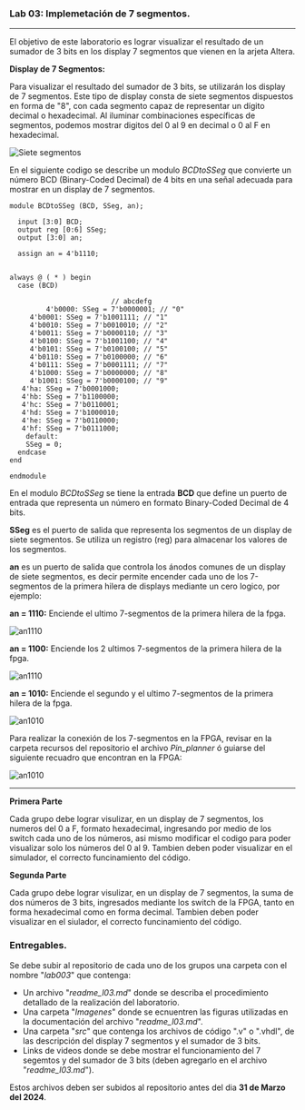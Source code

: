 ### Lab 03: Implemetación de 7 segmentos.

---

El objetivo de este laboratorio es lograr visualizar el resultado de un sumador de 3 bits en los display 7 segmentos que vienen en la arjeta Altera.

**Display de 7 Segmentos:**

Para visualizar el resultado del sumador de 3 bits, se utilizarán los display de 7 segmentos. Este tipo de display consta de siete segmentos dispuestos en forma de "8", con cada segmento capaz de representar un dígito decimal o hexadecimal. Al iluminar combinaciones específicas de segmentos, podemos mostrar digitos del 0 al 9 en decimal o 0 al F en hexadecimal.


![Siete segmentos](imagenes/7seg.jpg)


En el siguiente codigo se describe un modulo *BCDtoSSeg* que convierte un número BCD (Binary-Coded Decimal) de 4 bits en una señal adecuada para mostrar en un display de 7 segmentos.

```
module BCDtoSSeg (BCD, SSeg, an);

  input [3:0] BCD;
  output reg [0:6] SSeg;
  output [3:0] an;
  
  assign an = 4'b1110;


always @ ( * ) begin
  case (BCD)

                         // abcdefg
         4'b0000: SSeg = 7'b0000001; // "0"  
	 4'b0001: SSeg = 7'b1001111; // "1" 
	 4'b0010: SSeg = 7'b0010010; // "2" 
	 4'b0011: SSeg = 7'b0000110; // "3" 
	 4'b0100: SSeg = 7'b1001100; // "4" 
	 4'b0101: SSeg = 7'b0100100; // "5" 
	 4'b0110: SSeg = 7'b0100000; // "6" 
	 4'b0111: SSeg = 7'b0001111; // "7" 
	 4'b1000: SSeg = 7'b0000000; // "8"  
	 4'b1001: SSeg = 7'b0000100; // "9" 
   4'ha: SSeg = 7'b0001000;  
   4'hb: SSeg = 7'b1100000;
   4'hc: SSeg = 7'b0110001;
   4'hd: SSeg = 7'b1000010;
   4'he: SSeg = 7'b0110000;
   4'hf: SSeg = 7'b0111000;
    default:
    SSeg = 0;
  endcase
end

endmodule

```

En el modulo *BCDtoSSeg* se tiene la entrada **BCD** que define un puerto de entrada que representa un número en formato Binary-Coded Decimal de 4 bits.

**SSeg** es el puerto de salida que representa los segmentos de un display de siete segmentos. Se utiliza un registro (reg) para almacenar los valores de los segmentos.

**an** es un puerto de salida que controla los ánodos comunes de un display de siete segmentos, es decir permite encender cada uno de los 7-segmentos de la primera hilera de displays mediante un cero logico, por ejemplo:

**an = 1110:** Enciende el ultimo 7-segmentos de la primera hilera de la fpga.

![an1110](imagenes/an1110.png)

**an = 1100:** Enciende los 2 ultimos 7-segmentos de la primera hilera de la fpga.

![an1110](imagenes/an1100.png)

**an = 1010:** Enciende el segundo y el ultimo 7-segmentos de la primera hilera de la fpga.

![an1010](imagenes/an1010.png)

Para realizar la conexión de los 7-segmentos en la FPGA, revisar en la carpeta recursos del repositorio el archivo *Pin_planner* ó guiarse del siguiente recuadro que encontran en la FPGA:


![an1010](imagenes/7-seg_fpga.jpeg)


------------

**Primera Parte**

Cada grupo debe lograr visulizar, en un display de 7 segmentos, los numeros del 0 a F, formato hexadecimal, ingresando por medio de los switch cada uno de los números, asi mismo modificar el codigo para poder visualizar solo los números del 0 al 9. Tambien deben poder visualizar en el simulador, el correcto funcinamiento del código.

**Segunda Parte**

Cada grupo debe lograr visulizar, en un display de 7 segmentos, la suma de dos números de 3 bits, ingresados mediante los switch de la FPGA, tanto en forma hexadecimal como en forma decimal. Tambien deben poder visualizar en el siulador, el correcto funcinamiento del código.


### Entregables.

Se debe subir al repositorio de cada uno de los grupos una carpeta con el nombre "*lab003*" que contenga:

* Un archivo "*readme_l03.md*" donde se describa el procedimiento detallado de la realización del laboratorio.
* Una carpeta "*Imagenes*" donde se ecnuentren las figuras utilizadas en la documentación del archivo "*readme_l03.md*".
* Una carpeta "*src*" que contenga los archivos de código ".v" o ".vhdl", de las descripción del display 7 segmentos y el sumador de 3 bits.
* Links de videos donde se debe mostrar el funcionamiento del 7 segemtos y del sumador de 3 bits (deben agregarlo en el archivo "*readme_l03.md*").

Estos archivos deben ser subidos al repositorio antes del dia <strong>31 de Marzo del 2024</strong>.